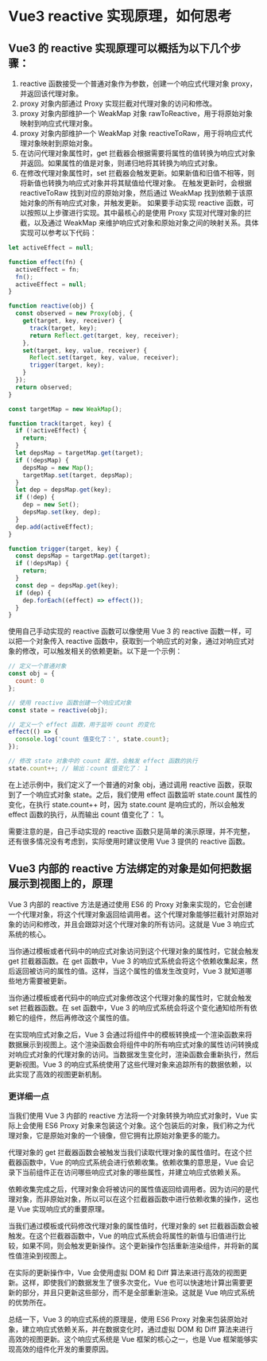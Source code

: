# Vue3 reactive 实现原理，如何思考

## Vue3 的 reactive 实现原理可以概括为以下几个步骤：

1. reactive 函数接受一个普通对象作为参数，创建一个响应式代理对象 proxy，并返回该代理对象。
2. proxy 对象内部通过 Proxy 实现拦截对代理对象的访问和修改。
3. proxy 对象内部维护一个 WeakMap 对象 rawToReactive，用于将原始对象映射到响应式代理对象。
4. proxy 对象内部维护一个 WeakMap 对象 reactiveToRaw，用于将响应式代理对象映射到原始对象。
5. 在访问代理对象属性时，get 拦截器会根据需要将属性的值转换为响应式对象并返回。如果属性的值是对象，则递归地将其转换为响应式对象。
6. 在修改代理对象属性时，set 拦截器会触发更新。如果新值和旧值不相等，则将新值也转换为响应式对象并将其赋值给代理对象。 在触发更新时，会根据 reactiveToRaw 找到对应的原始对象，然后通过 WeakMap 找到依赖于该原始对象的所有响应式对象，并触发更新。 如果要手动实现 reactive 函数，可以按照以上步骤进行实现。其中最核心的是使用 Proxy 实现对代理对象的拦截，以及通过 WeakMap 来维护响应式对象和原始对象之间的映射关系。具体实现可以参考以下代码：

```js
let activeEffect = null;

function effect(fn) {
  activeEffect = fn;
  fn();
  activeEffect = null;
}

function reactive(obj) {
  const observed = new Proxy(obj, {
    get(target, key, receiver) {
      track(target, key);
      return Reflect.get(target, key, receiver);
    },
    set(target, key, value, receiver) {
      Reflect.set(target, key, value, receiver);
      trigger(target, key);
    }
  });
  return observed;
}

const targetMap = new WeakMap();

function track(target, key) {
  if (!activeEffect) {
    return;
  }
  let depsMap = targetMap.get(target);
  if (!depsMap) {
    depsMap = new Map();
    targetMap.set(target, depsMap);
  }
  let dep = depsMap.get(key);
  if (!dep) {
    dep = new Set();
    depsMap.set(key, dep);
  }
  dep.add(activeEffect);
}

function trigger(target, key) {
  const depsMap = targetMap.get(target);
  if (!depsMap) {
    return;
  }
  const dep = depsMap.get(key);
  if (dep) {
    dep.forEach((effect) => effect());
  }
}
```
使用自己手动实现的 reactive 函数可以像使用 Vue 3 的 reactive 函数一样，可以把一个对象传入 reactive 函数中，获取到一个响应式的对象，通过对响应式对象的修改，可以触发相关的依赖更新。以下是一个示例：

```js
// 定义一个普通对象
const obj = {
  count: 0
};

// 使用 reactive 函数创建一个响应式对象
const state = reactive(obj);

// 定义一个 effect 函数，用于监听 count 的变化
effect(() => {
  console.log('count 值变化了：', state.count);
});

// 修改 state 对象中的 count 属性，会触发 effect 函数的执行
state.count++; // 输出：count 值变化了： 1
```
在上述示例中，我们定义了一个普通的对象 obj，通过调用 reactive 函数，获取到了一个响应式对象 state。之后，我们使用 effect 函数监听 state.count 属性的变化，在执行 state.count++ 时，因为 state.count 是响应式的，所以会触发 effect 函数的执行，从而输出 count 值变化了： 1。

需要注意的是，自己手动实现的 reactive 函数只是简单的演示原理，并不完整，还有很多情况没有考虑到，实际使用时建议使用 Vue 3 提供的 reactive 函数。

## Vue3 内部的 reactive 方法绑定的对象是如何把数据展示到视图上的，原理
Vue 3 内部的 reactive 方法是通过使用 ES6 的 Proxy 对象来实现的，它会创建一个代理对象，将这个代理对象返回给调用者。这个代理对象能够拦截针对原始对象的访问和修改，并且会跟踪对这个代理对象的所有访问。这就是 Vue 3 响应式系统的核心。

当你通过模板或者代码中的响应式对象访问到这个代理对象的属性时，它就会触发 get 拦截器函数。在 get 函数中，Vue 3 的响应式系统会将这个依赖收集起来，然后返回被访问的属性的值。这样，当这个属性的值发生改变时，Vue 3 就知道哪些地方需要被更新。

当你通过模板或者代码中的响应式对象修改这个代理对象的属性时，它就会触发 set 拦截器函数。在 set 函数中，Vue 3 的响应式系统会将这个变化通知给所有依赖它的组件，然后再修改这个属性的值。

在实现响应式对象之后，Vue 3 会通过将组件中的模板转换成一个渲染函数来将数据展示到视图上。这个渲染函数会将组件中的所有响应式对象的属性访问转换成对响应式对象的代理对象的访问。当数据发生变化时，渲染函数会重新执行，然后更新视图。Vue 3 的响应式系统使用了这些代理对象来追踪所有的数据依赖，以此实现了高效的视图更新机制。

### 更详细一点

当我们使用 Vue 3 内部的 reactive 方法将一个对象转换为响应式对象时，Vue 实际上会使用 ES6 Proxy 对象来包装这个对象。这个包装后的对象，我们称之为代理对象，它是原始对象的一个镜像，但它拥有比原始对象更多的能力。

代理对象的 get 拦截器函数会被触发当我们读取代理对象的属性值时。在这个拦截器函数中，Vue 的响应式系统会进行依赖收集。依赖收集的意思是，Vue 会记录下当前组件正在访问哪些响应式对象的哪些属性，并建立响应式依赖关系。

依赖收集完成之后，代理对象会将被访问的属性值返回给调用者。因为访问的是代理对象，而非原始对象，所以可以在这个拦截器函数中进行依赖收集的操作，这也是 Vue 实现响应式的重要原理。

当我们通过模板或代码修改代理对象的属性值时，代理对象的 set 拦截器函数会被触发。在这个拦截器函数中，Vue 的响应式系统会将属性的新值与旧值进行比较，如果不同，则会触发更新操作。这个更新操作包括重新渲染组件，并将新的属性值渲染到视图上。

在实际的更新操作中，Vue 会使用虚拟 DOM 和 Diff 算法来进行高效的视图更新。这样，即使我们的数据发生了很多次变化，Vue 也可以快速地计算出需要更新的部分，并且只更新这些部分，而不是全部重新渲染。这就是 Vue 响应式系统的优势所在。

总结一下，Vue 3 的响应式系统的原理是，使用 ES6 Proxy 对象来包装原始对象，建立响应式依赖关系，并在数据变化时，通过虚拟 DOM 和 Diff 算法来进行高效的视图更新。这个响应式系统是 Vue 框架的核心之一，也是 Vue 框架能够实现高效的组件化开发的重要原因。
